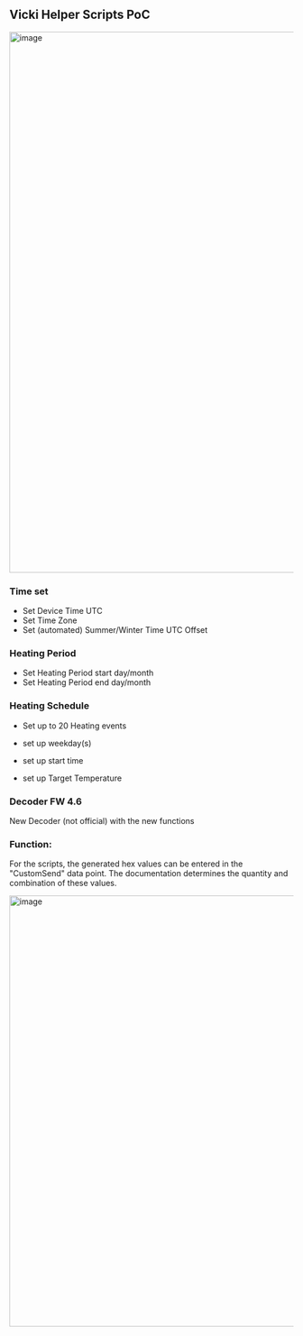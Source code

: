 ## Vicki Helper Scripts PoC


<img width="1280" height="960" alt="image" src="https://github.com/user-attachments/assets/cb0302a9-77b0-494d-9f84-b7c4eda6a282" />


### Time set 
- Set Device Time UTC
- Set Time Zone
- Set (automated) Summer/Winter Time UTC Offset


### Heating Period
- Set Heating Period start day/month
- Set Heating Period end day/month


### Heating Schedule
- Set up to 20 Heating events

- set up weekday(s)
- set up start time
- set up Target Temperature

### Decoder FW 4.6

New Decoder (not official) with the new functions

### Function:
For the scripts, the generated hex values ​​can be entered in the "CustomSend" data point. The documentation determines the quantity and combination of these values.

<img width="1384" height="765" alt="image" src="https://github.com/user-attachments/assets/1795c9f4-0a42-4978-8d78-328534fc841b" />

